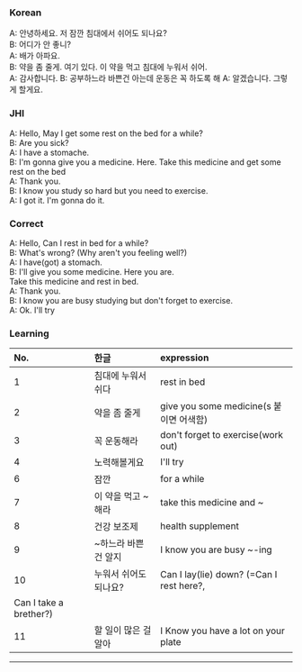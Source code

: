 ### Korean

A: 안녕하세요. 저 잠깐 침대에서 쉬어도 되나요?  
B: 어디가 안 좋니?   
A: 배가 아파요.  
B: 약을 좀 줄게. 여기 있다. 
   이 약을 먹고 침대에 누워서 쉬어.  
A: 감사합니다.
B: 공부하느라 바쁜건 아는데 운동은 꼭 하도록 해
A: 알겠습니다. 그렇게 할게요.  
 
### JHI

A: Hello, May I get some rest on the bed for a while?   
B: Are you sick?   
A: I have a stomache.  
B: I'm gonna give you a medicine. Here.
   Take this medicine and get some rest on the bed  
A: Thank you.  
B: I know you study so hard but you need to exercise.     
A: I got it. I'm gonna do it.   


### Correct

A: Hello, Can I rest in bed for a while?   
B: What's wrong? (Why aren't you feeling well?)   
A: I have(got) a stomach.  
B: I'll give you some medicine. Here you are.   
   Take this medicine and rest in bed.    
A: Thank you.    
B: I know you are busy studying but don't forget to exercise.      
A: Ok. I'll try   


### Learning

| No. | 한글 | expression |  
| :--- | :--- | :---  
| 1 | 침대에 누워서 쉬다 | rest in bed |  
| 2 | 약을 좀 줄게 | give you some medicine(s 붙이면 어색함) |  
| 3 | 꼭 운동해라 | don't forget to exercise(work out) |  
| 4 | 노력해볼게요 | I'll try|  
| 6 | 잠깐 | for a while |  
| 7 | 이 약을 먹고 ~ 해라 | take this medicine and ~  |  
| 8 | 건강 보조제 | health supplement |  
| 9 | ~하느라 바쁜건 알지 | I know you are busy ~-ing |    
| 10 | 누워서 쉬어도 되나요? | Can I lay(lie) down? (=Can I rest here?, 
Can I take a brether?)|  
| 11 | 할 일이 많은 걸 알아 | I Know you have a lot on your plate|


---






